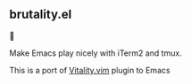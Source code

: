## brutality.el

:construction:

Make Emacs play nicely with iTerm2 and tmux.

This is a port of [Vitality.vim](https://github.com/sjl/vitality.vim) plugin to Emacs
